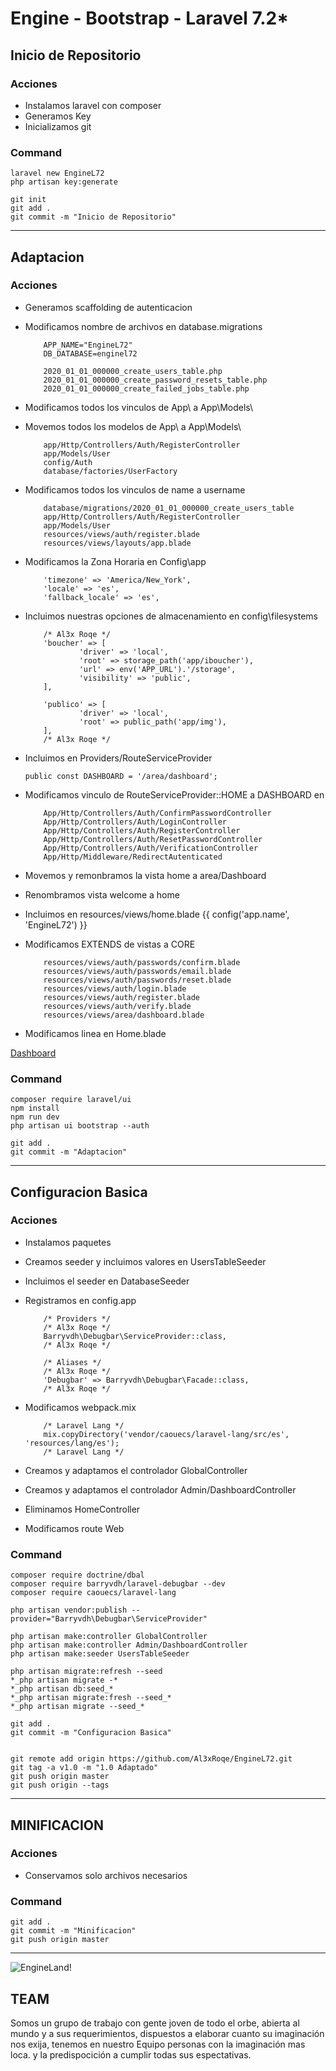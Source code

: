 # Engine - Bootstrap - Laravel 7.2*

## Inicio de Repositorio

<!-- Acciones -->

### Acciones

-   Instalamos laravel con composer
-   Generamos Key
-   Inicializamos git

<!-- Acciones -->

<!-- Command -->

### Command

```
laravel new EngineL72
php artisan key:generate

git init
git add .
git commit -m "Inicio de Repositorio"
```

<!-- Command -->

---

## Adaptacion

<!-- Acciones -->

### Acciones

-   Generamos scaffolding de autenticacion
-   Modificamos nombre de archivos en database.migrations

        	APP_NAME="EngineL72"
        	DB_DATABASE=enginel72

        	2020_01_01_000000_create_users_table.php
        	2020_01_01_000000_create_password_resets_table.php
        	2020_01_01_000000_create_failed_jobs_table.php

-   Modificamos todos los vinculos de App\ a App\Models\
-   Movemos todos los modelos de App\ a App\Models\

        	app/Http/Controllers/Auth/RegisterController
        	app/Models/User
        	config/Auth
        	database/factories/UserFactory

-   Modificamos todos los vinculos de name a username

        	database/migrations/2020_01_01_000000_create_users_table
        	app/Http/Controllers/Auth/RegisterController
        	app/Models/User
        	resources/views/auth/register.blade
        	resources/views/layouts/app.blade

-   Modificamos la Zona Horaria en Config\app

        	'timezone' => 'America/New_York',
        	'locale' => 'es',
        	'fallback_locale' => 'es',

-   Incluimos nuestras opciones de almacenamiento en config\filesystems

        	/* Al3x Roqe */
        	'boucher' => [
        			'driver' => 'local',
        			'root' => storage_path('app/iboucher'),
        			'url' => env('APP_URL').'/storage',
        			'visibility' => 'public',
        	],

        	'publico' => [
        			'driver' => 'local',
        			'root' => public_path('app/img'),
        	],
        	/* Al3x Roqe */

-   Incluimos en Providers/RouteServiceProvider

        public const DASHBOARD = '/area/dashboard';

-   Modificamos vinculo de RouteServiceProvider::HOME a DASHBOARD en

        	App/Http/Controllers/Auth/ConfirmPasswordController
        	App/Http/Controllers/Auth/LoginController
        	App/Http/Controllers/Auth/RegisterController
        	App/Http/Controllers/Auth/ResetPasswordController
        	App/Http/Controllers/Auth/VerificationController
        	App/Http/Middleware/RedirectAutenticated

-   Movemos y remonbramos la vista home a area/Dashboard
-   Renombramos vista welcome a home
-   Incluimos en resources/views/home.blade
    {{ config('app.name', 'EngineL72') }}

-   Modificamos EXTENDS de vistas a CORE

        	resources/views/auth/passwords/confirm.blade
        	resources/views/auth/passwords/email.blade
        	resources/views/auth/passwords/reset.blade
        	resources/views/auth/login.blade
        	resources/views/auth/register.blade
        	resources/views/auth/verify.blade
        	resources/views/area/dashboard.blade

-   Modificamos linea en Home.blade

<a href="{{ url('/area/dashboard') }}">Dashboard</a>

<!-- Acciones -->

<!-- Command -->

### Command

```
composer require laravel/ui
npm install
npm run dev
php artisan ui bootstrap --auth

git add .
git commit -m "Adaptacion"
```

<!-- Command -->

---

## Configuracion Basica

<!-- Acciones -->

### Acciones

-   Instalamos paquetes
-   Creamos seeder y incluimos valores en UsersTableSeeder
-   Incluimos el seeder en DatabaseSeeder

-   Registramos en config.app

        	/* Providers */
        	/* Al3x Roqe */
        	Barryvdh\Debugbar\ServiceProvider::class,
        	/* Al3x Roqe */

        	/* Aliases */
        	/* Al3x Roqe */
        	'Debugbar' => Barryvdh\Debugbar\Facade::class,
        	/* Al3x Roqe */

-   Modificamos webpack.mix

        	/* Laravel Lang */
        	mix.copyDirectory('vendor/caouecs/laravel-lang/src/es', 'resources/lang/es');
        	/* Laravel Lang */

-   Creamos y adaptamos el controlador GlobalController
-   Creamos y adaptamos el controlador Admin/DashboardController
-   Eliminamos HomeController

-   Modificamos route Web

<!-- Acciones -->

<!-- Command -->

### Command

```
composer require doctrine/dbal
composer require barryvdh/laravel-debugbar --dev
composer require caouecs/laravel-lang

php artisan vendor:publish --provider="Barryvdh\Debugbar\ServiceProvider"

php artisan make:controller GlobalController
php artisan make:controller Admin/DashboardController
php artisan make:seeder UsersTableSeeder

php artisan migrate:refresh --seed
*_php artisan migrate -*
*_php artisan db:seed_*
*_php artisan migrate:fresh --seed_*
*_php artisan migrate --seed_*

git add .
git commit -m "Configuracion Basica"


git remote add origin https://github.com/Al3xRoqe/EngineL72.git
git tag -a v1.0 -m "1.0 Adaptado"
git push origin master
git push origin --tags
```

<!-- Command -->

---

## MINIFICACION

<!-- Acciones -->

### Acciones

-   Conservamos solo archivos necesarios

<!-- Acciones -->

<!-- Command -->

### Command

```
git add .
git commit -m "Minificacion"
git push origin master
```

<!-- Command -->

---

![EngineLand!](https:https://enginelandteam.github.io/dist/assets/image/T-21.png)

## TEAM

Somos un grupo de trabajo con gente joven de todo el orbe, abierta al mundo y a sus requerimientos, dispuestos a elaborar cuanto su imaginación nos exija, tenemos en nuestro Equipo personas con la imaginación mas loca. y la predispocición a cumplir todas sus espectativas.
